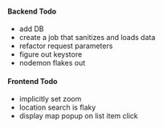 #### Backend Todo
* add DB
* create a job that sanitizes and loads data
* refactor request parameters
* figure out keystore
* nodemon flakes out

#### Frontend Todo
* implicitly set zoom
* location search is flaky
* display map popup on list item click